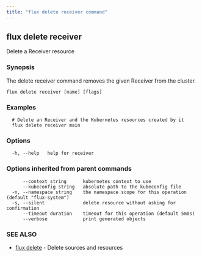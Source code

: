 ```yaml
---
title: "flux delete receiver command"
---
```

## flux delete receiver

Delete a Receiver resource

### Synopsis

The delete receiver command removes the given Receiver from the cluster.

```
flux delete receiver [name] [flags]
```

### Examples

```
  # Delete an Receiver and the Kubernetes resources created by it
  flux delete receiver main
```

### Options

```
  -h, --help   help for receiver
```

### Options inherited from parent commands

```
      --context string      kubernetes context to use
      --kubeconfig string   absolute path to the kubeconfig file
  -n, --namespace string    the namespace scope for this operation (default "flux-system")
  -s, --silent              delete resource without asking for confirmation
      --timeout duration    timeout for this operation (default 5m0s)
      --verbose             print generated objects
```

### SEE ALSO

* [flux delete](/cmd/flux_delete/)	 - Delete sources and resources

